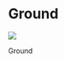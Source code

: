 # Ground

[![](https://jitpack.io/v/freelifer/ground.svg)](https://jitpack.io/#freelifer/ground)

Ground

